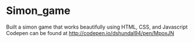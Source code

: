 # Simon_game
Built a simon game that works beautifully using HTML, CSS, and Javascript
Codepen can be found at http://codepen.io/dshundal94/pen/MpoxJN
